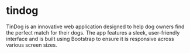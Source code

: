 # tindog
TinDog is an innovative web application designed to help dog owners find the perfect match for their dogs. The app features a sleek, user-friendly interface and is built using Bootstrap to ensure it is responsive across various screen sizes. 
